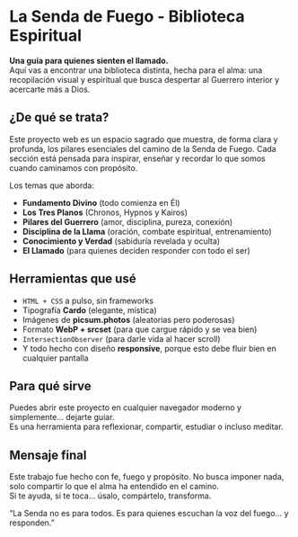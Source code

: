 # La Senda de Fuego - Biblioteca Espiritual

**Una guía para quienes sienten el llamado.**  
Aquí vas a encontrar una biblioteca distinta, hecha para el alma: una recopilación visual y espiritual que busca despertar al Guerrero interior y acercarte más a Dios.


## ¿De qué se trata?

Este proyecto web es un espacio sagrado que muestra, de forma clara y profunda, los pilares esenciales del camino de la Senda de Fuego. Cada sección está pensada para inspirar, enseñar y recordar lo que somos cuando caminamos con propósito.

Los temas que aborda:

- **Fundamento Divino** (todo comienza en Él)
- **Los Tres Planos** (Chronos, Hypnos y Kairos)
- **Pilares del Guerrero** (amor, disciplina, pureza, conexión)
- **Disciplina de la Llama** (oración, combate espiritual, entrenamiento)
- **Conocimiento y Verdad** (sabiduría revelada y oculta)
- **El Llamado** (para quienes deciden responder con todo el ser)


## Herramientas que usé

- `HTML + CSS` a pulso, sin frameworks
- Tipografía **Cardo** (elegante, mística)
- Imágenes de **picsum.photos** (aleatorias pero poderosas)
- Formato **WebP + srcset** (para que cargue rápido y se vea bien)
- `IntersectionObserver` (para darle vida al hacer scroll)
- Y todo hecho con diseño **responsive**, porque esto debe fluir bien en cualquier pantalla


## Para qué sirve

Puedes abrir este proyecto en cualquier navegador moderno y simplemente… dejarte guiar.  
Es una herramienta para reflexionar, compartir, estudiar o incluso meditar.



## Mensaje final

Este trabajo fue hecho con fe, fuego y propósito. No busca imponer nada, solo compartir lo que el alma ha entendido en el camino.  
Si te ayuda, si te toca… úsalo, compártelo, transforma.

“La Senda no es para todos. Es para quienes escuchan la voz del fuego… y responden.”

